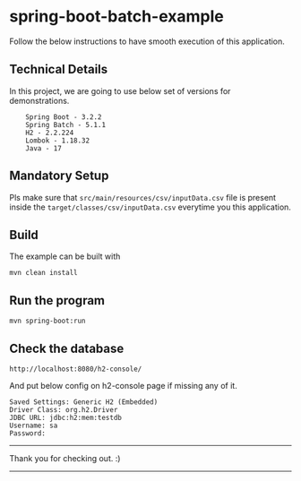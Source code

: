 # spring-boot-batch-example 
Follow the below instructions to have smooth execution of this application.

## Technical Details
In this project, we are going to use below set of versions for demonstrations.
```
    Spring Boot - 3.2.2
    Spring Batch - 5.1.1
    H2 - 2.2.224
    Lombok - 1.18.32
    Java - 17
```

## Mandatory Setup
Pls make sure that `src/main/resources/csv/inputData.csv` file is present inside the `target/classes/csv/inputData.csv` everytime you this application.

## Build
The example can be built with
```shell
mvn clean install
```

## Run the program
```shell
mvn spring-boot:run
```

## Check the database
```
http://localhost:8080/h2-console/
```
And put below config on h2-console page if missing any of it.
```
Saved Settings: Generic H2 (Embedded)
Driver Class: org.h2.Driver
JDBC URL: jdbc:h2:mem:testdb
Username: sa
Password: 
```

***
Thank you for checking out. :)
***